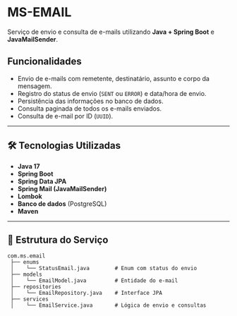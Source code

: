 # MS-EMAIL

Serviço de envio e consulta de e-mails utilizando **Java + Spring Boot** e **JavaMailSender**.

## Funcionalidades
- Envio de e-mails com remetente, destinatário, assunto e corpo da mensagem.
- Registro do status de envio (`SENT` ou `ERROR`) e data/hora de envio.
- Persistência das informações no banco de dados.
- Consulta paginada de todos os e-mails enviados.
- Consulta de e-mail por ID (`UUID`).

---

## 🛠 Tecnologias Utilizadas
- **Java 17**
- **Spring Boot**
- **Spring Data JPA**
- **Spring Mail (JavaMailSender)**
- **Lombok**
- **Banco de dados** (PostgreSQL)
- **Maven**

---

## 📂 Estrutura do Serviço
```text
com.ms.email
 ├── enums
 │    └── StatusEmail.java        # Enum com status do envio
 ├── models
 │    └── EmailModel.java         # Entidade do e-mail
 ├── repositories
 │    └── EmailRepository.java    # Interface JPA
 ├── services
 │    └── EmailService.java       # Lógica de envio e consultas
